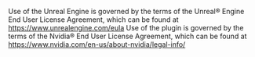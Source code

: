 Use of the Unreal Engine is governed by the terms of the Unreal® Engine End User License Agreement, which can be found at https://www.unrealengine.com/eula
Use of the plugin is governed by the terms of the Nvidia® End User License Agreement, which can be found at https://www.nvidia.com/en-us/about-nvidia/legal-info/